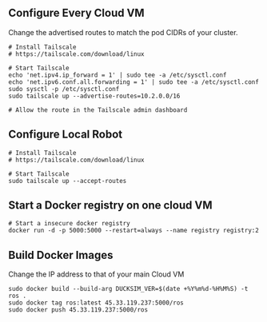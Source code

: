 ## Configure Every Cloud VM
Change the advertised routes to match the pod CIDRs of your cluster.
```
# Install Tailscale
# https://tailscale.com/download/linux

# Start Tailscale
echo 'net.ipv4.ip_forward = 1' | sudo tee -a /etc/sysctl.conf
echo 'net.ipv6.conf.all.forwarding = 1' | sudo tee -a /etc/sysctl.conf
sudo sysctl -p /etc/sysctl.conf
sudo tailscale up --advertise-routes=10.2.0.0/16

# Allow the route in the Tailscale admin dashboard
```

## Configure Local Robot
```
# Install Tailscale
# https://tailscale.com/download/linux

# Start Tailscale
sudo tailscale up --accept-routes
```

## Start a Docker registry on one cloud VM
```
# Start a insecure docker registry
docker run -d -p 5000:5000 --restart=always --name registry registry:2
```

## Build Docker Images
Change the IP address to that of your main Cloud VM
```
sudo docker build --build-arg DUCKSIM_VER=$(date +%Y%m%d-%H%M%S) -t ros .
sudo docker tag ros:latest 45.33.119.237:5000/ros
sudo docker push 45.33.119.237:5000/ros
```